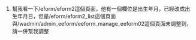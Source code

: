 1. 幫我看一下/eform/eform2這個頁面，他有一個欄位是出生年月，已經改成出生年月日，但是/eform/eform2_list這個頁面與/wadmin/admin_eeform/eeform_manage_eeform02這個頁面未調整到，請一併幫我調整